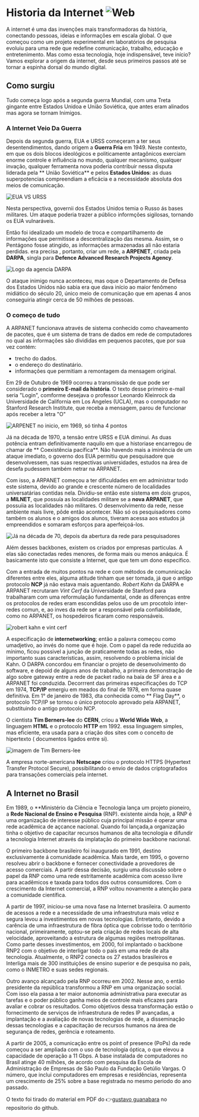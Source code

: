 # Historia da Internet  ![Web](https://img.shields.io/badge/-Internet-FF7139?logo=firefox-browser&logoColor=white&style=flat)

  A internet é uma das invenções mais transformadoras da história, conectando pessoas, ideias e informações em escala global. O que começou como um projeto experimental em laboratórios de pesquisa evoluiu para uma rede que redefine comunicação, trabalho, educação e entretenimento. Mas como essa tecnologia, hoje indispensável, teve início? Vamos explorar a origem da internet, desde seus primeiros passos até se tornar a espinha dorsal do mundo digital.

## Como surgiu

Tudo começa logo após a segunda guerra Mundial, com uma Treta gingante entre Estados Unidoa e União
Soviética, que antes eram alinados mas agora se tornam Inimigos.

### A Internet Veio Da Guerra

Depois da segunda guerra, EUA e URSS começeram a ter seus desentendimentos, dando origem a **Guerra Fria** em 1949. Neste contexto, em que os dois blocos ideológicos e politicamente antagônicos exerciam enorme controle e influência no mundo, qualquer mecanismo, qualquer invação, qualquer ferramenta nova poderia contribuir nessa disputa liderada pela ** União Soviética** e pelos 
**Estados Unidos**: as duas superpotencias compreendiam a eficácia e a necessidade absoluta dos meios de comunicação.

![EUA VS URSS](https://static.wixstatic.com/media/b93bf1_bb19f05335f64f5191007bc95603c629~mv2.png/v1/fill/w_759,h_428,al_c,q_85,usm_0.66_1.00_0.01,enc_avif,quality_auto/b93bf1_bb19f05335f64f5191007bc95603c629~mv2.png)

Nesta perspectiva, governii dos Estados Unidos temia o Russo ás bases militares. Um ataque
poderia trazer a público informções sigilosas, tornando os EUA vulnaráveis.

Então foi idealizado um modelo de troca e compartilhamento de informações que permitisse a
descentralização das mesma. Assim, se o Pentágono fosse atingido, as informações armazenadas ali não estaria perdidas. era precisa , portanto, criar um rede, a **ARPENET**, criada pela **DARPA**, singla para **Defence Advanced Research Projects Agency**.

![Logo da agencia DARPA](https://cdn2.picryl.com/photo/2017/09/01/darpa-logo-c122a6-1024.png)


O ataque inimigo nunca aconteceu, mas oque o Departamento de Defesa dos Estados Unidos não sabia
era que dava início ao maior fenômeno midiático do século 20, único meio de comunicação que em apenas 4 anos conseguiria atingir cerca de 50 milhões de pessoas.

### O começo de tudo

A ARPANET funcionava através de sistema conhecido como chaveamento de pacotes, que é um sistema de trans de dados em rede de computadores no qual as informações são divididas em pequenos pacotes, que por sua vez contém:


* trecho do dados.
* o endereço do destinatário.
* informações que permitiam a remontagem da mensagem original.
  

Em 29 de Outubro de 1969 ocorreu a transmissão de que pode ser considerado o **primeiro E-mail da história**. O texto desse primeiro e-mail seria "Login", comforme desejava o professor Leonardo Kleinrock da Universidade de California em Los Angeles (UCLA), mas o computador no Stanford Research Institute, que receba a mensagem, parou de funcionar após receber a letra "O"

![ARPENET no inicio, em 1969, só tinha 4 pontos](https://img.odcdn.com.br/wp-content/uploads/2019/10/20191024161532.jpg)

Já na década de 1970, a tensão entre URSS e EUA diminui. As duas potência entram definitivamente naquilo em que a historiase encarregou de chamar de ** Coexistência pacífica**. Não havendo mais 
a iminência de um ataque imediato, o governo dos EUA permitiu que pesquisadore que desenvolvessem, nas suas respectivas universidades, estudos na área de desefa pudessem também
netrar na ARPANET.

Com isso, a ARPANET começou a ter dificuldades em em administrar todo este sistema, devido ao grande e crescente número de localidades universatárias contidas nela.
Dividiu-se então este sistema em dois grupos, a **MILNET**, que possuía as localidades militare se a **nova ARPANET**, que possuiia as localidades não militares. O desenvolvimento da rede, nesse ambiente mais livre, pôde então acontecer. Não só os pesquisadores como também os alunos  e o amigos dos alunos, tiveram acessa aos estudos já empreendidos e somaram esforços para aperfeiçoá-los.

![Já na década de 70, depois da abertura da rede para pesquisadores](https://img.odcdn.com.br/wp-content/uploads/2019/10/20191024161647.jpg)

Além desses backbones, existem os criados por empresas particulas. A elas são conectadas redes
menores, de forma mais ou menos anáquica. É basicamente isto que consiste a Internet, que que tem um dono especifico.

Com a entrada de muitos pontos na rede e com métodos de comunnicação diferentes entre eles, alguma atitude tinham que ser tomada, já que o antigo   protocolo **NCP** já não estava mais aguentando. _Robert Kahn_ da DARPA e ARPANET recrutaram _Vint Cerf_ da Universidade de Stanford
para trabalharam com uma reformulação fundamental, onde as diferenças entre os protocolos de redes eram escondidas pelos uso de um procotolo inter-redes comun, e, ao inves da rede ser a responsável pela confiabilidade, como no ARPANET, os hospedeiros ficaram como responsáveis.

![robert kahn e vint cerf](https://conteudo.imguol.com.br/c/noticias/80/2019/04/01/vint-cerf-a-esq-e-bob-kahn-a-dir-os-criadores-do-protocolo-de-comunicacao-tcpip-conhecidos-como-os-pais-da-internet-1554139234837_v2_900x506.jpg)


A especificação de **internetworking**; então a palavra começou como umadjetivo, ao invés do nome que é hoje. Com o papel da rede reduzida ao mínimo, ficou possivel a junção de praticamente
todas as redes, não importanto suas caracteristicas, assim, resolvendo o problema inicial de Kahn. O DARPA concordou em financiar o projeto de desenvolvimento do software, e depoid de alguns anos de trabalho, a primeira demonstração de algo sobre gateway entre a rede de packet radio na baía de SF área e a ARPANET foi conduzida. Decorrrent das primeiras especificações do TCP em 1974, **TCP/IP** emergiu em meados do final de 1978, em forma quase definitiva. Em 1° de janeiro de 1983, dta conhecida como ** Flag Day**, o protocolo TCP/IP se tornou o único protocolo aprovado pela ARPANET, substituindo o antigo protocolo NCP.

O cientista **Tim Berners-lee** do **CERN**, criou a **World Wide Web**, a linguagem **HTML** e o protocolo **HTTP** em 1992. essa linguagem simples, mas eficiente, era usada para a criação dos sites com o conceito de hipertexto ( documentos ligados entre si).

![imagem de Tim Berners-lee](https://live.staticflickr.com/8620/16662336315_2bcb0a1253_b.jpg)

A empresa norte-americana **Netscape** criou o protocolo HTTPS (Hypertext Transfer Protocol Secure), possibilitando o envio de dados criptografados para transações comerciais pela internet.

## A Internet no Brasil

Em 1989, o **Ministério da Ciência e Tecnologia lança um projeto pioneiro, a **Rede Nacional de Ensino e Pesquisa** (RNP). existente ainda hoje, a RNP é uma organização de interesse público cuja principal missão é operar uma rede acadêmica de açcance nacional. Quando foi lançada,a organização tinha o objetivo de capacitar recursos humanos de alta tecnologia e difundir a tecnologia Internet através da implatação do primeiro backbone nacional.

O primeiro backbone brasileiro foi inaugurado em 1991, destino exclusivamente á comunidade acadêmica. Mais tarde, em 1995, o governo resolveu abrir o backbone e fornecer conectividade a provedores de acesso comerciais. A partir dessa decisão, surgiu uma discussão sobre o papel da RNP como uma rede estritamente acadêmica com acesso livre para acadêmicos e taxada para todos dos outros consumidores. Com o crescimento da Internet comercial, a RNP voltou novamente a atenção para a comunidade científica.

A partir de 1997, iniciou-se uma nova fase na Internet brasileira. O aumento de acessos a rede e a necessidade de uma infraestrutura mais veloz e segura levou a investimentos em novas tecnologias. Entretanto, devido a carência de uma infraestrutura de fibra óptica que cobrisse todo o território nacional, primeiramente, optou-se pela criação de redes locais de alta velocidade, aproveitando a estrutura de algumas regiões metropolitanas. Como parte desses investimentos, em 2000, fol implantado o backbone RNP2 com o objetivo de interligar todo o país em uma rede de alta tecnologia. Atualmente, o RNP2 conecta os 27 estados brasileiros e Interliga mais de 300 instituições de ensino superior e de pesquisa no país, como o INMETRO e suas sedes regionais.

Outro avanço alcançado pela RNP ocorreu em 2002. Nesse ano, o então presidente da república transformou a RNP em uma organização social. Com isso ela passa a ter maior autonomia administrativa para executar as tarefas e o poder público ganha meios de controle mais eficazes para avaliar e cobrar os resultados. Como objetivos dessa transformação estão o fornecimento de serviços de infraestrutura de redes IP avançadas, a implantação e a avaliação de novas tecnologias de rede, a disseminação dessas tecnologias e a capacitação de recursos humanos na área de segurança de redes, gerência e roteamento.

A partir de 2005, a comunicação entre os point of presence (PoPs) da rede começou a ser ampliada com o uso de tecnologia óptica, o que elevou a capacidade de operação a 11 Gbps. A base instalada de computadores no Brasil atinge 40 milhões, de acordo com pesquisa da Escola de Administração de Empresas de São Paulo da Fundação Getúlio Vargas. O número, que inclui computadores em empresas e residências, representa um crescimento de 25% sobre a base registrada no mesmo periodo do ano passado.

O texto foi tirado do material em PDF do 👉[gustavo guanabara](https://github.com/gustavoguanabara/html-css/tree/master) no repositorio do github.














